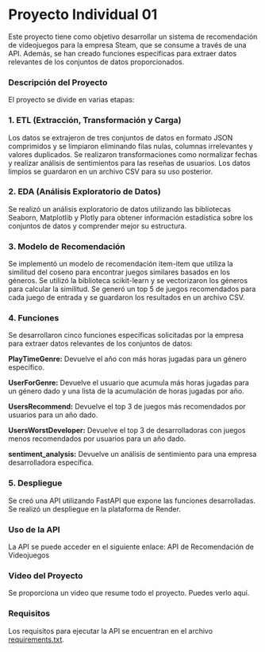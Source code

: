 # **Proyecto Individual 01**

Este proyecto tiene como objetivo desarrollar un sistema de recomendación de videojuegos para la empresa Steam, que se consume a través de una API. Además, se han creado funciones específicas para extraer datos relevantes de los conjuntos de datos proporcionados.

### Descripción del Proyecto
El proyecto se divide en varias etapas:

### 1. ETL (Extracción, Transformación y Carga)
Los datos se extrajeron de tres conjuntos de datos en formato JSON comprimidos y se limpiaron eliminando filas nulas, columnas irrelevantes y valores duplicados. Se realizaron transformaciones como normalizar fechas y realizar análisis de sentimientos para las reseñas de usuarios. Los datos limpios se guardaron en un archivo CSV para su uso posterior.

### 2. EDA (Análisis Exploratorio de Datos)
Se realizó un análisis exploratorio de datos utilizando las bibliotecas Seaborn, Matplotlib y Plotly para obtener información estadística sobre los conjuntos de datos y comprender mejor su estructura.

### 3. Modelo de Recomendación
Se implementó un modelo de recomendación item-item que utiliza la similitud del coseno para encontrar juegos similares basados en los géneros. Se utilizó la biblioteca scikit-learn y se vectorizaron los géneros para calcular la similitud. Se generó un top 5 de juegos recomendados para cada juego de entrada y se guardaron los resultados en un archivo CSV.

### 4. Funciones
Se desarrollaron cinco funciones específicas solicitadas por la empresa para extraer datos relevantes de los conjuntos de datos:

**PlayTimeGenre:** Devuelve el año con más horas jugadas para un género específico.

**UserForGenre:** Devuelve el usuario que acumula más horas jugadas para un género dado y una lista de la acumulación de horas jugadas por año.

**UsersRecommend:** Devuelve el top 3 de juegos más recomendados por usuarios para un año dado.

**UsersWorstDeveloper:** Devuelve el top 3 de desarrolladoras con juegos menos recomendados por usuarios para un año dado.

**sentiment_analysis:** Devuelve un análisis de sentimiento para una empresa desarrolladora específica.

### 5. Despliegue
Se creó una API utilizando FastAPI que expone las funciones desarrolladas. Se realizó un despliegue en la plataforma de Render.

### Uso de la API
La API se puede acceder en el siguiente enlace: API de Recomendación de Videojuegos

### Video del Proyecto
Se proporciona un video que resume todo el proyecto. Puedes verlo aquí.

### Requisitos
Los requisitos para ejecutar la API se encuentran en el archivo [requirements.txt](requirements.txt).
